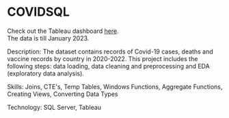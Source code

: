 # COVIDSQL
Check out the Tableau dashboard [here](https://public.tableau.com/app/profile/neelak.ghosh/viz/CovidDashboard_17056064901430/Dashboard1).  
The data is till January 2023.

Description: The dataset contains records of Covid-19 cases, deaths and vaccine records by country in 2020-2022. This project includes the following steps: data loading, data cleaning and preprocessing and EDA (exploratory data analysis).

Skills: Joins, CTE's, Temp Tables, Windows Functions, Aggregate Functions, Creating Views, Converting Data Types

Technology: SQL Server, Tableau
